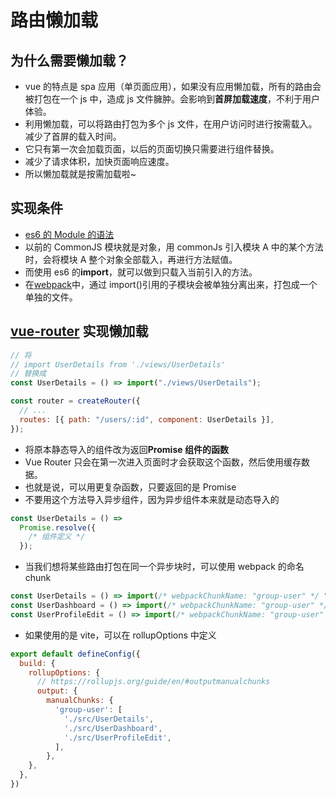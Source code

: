# 路由懒加载

## 为什么需要懒加载？

- vue 的特点是 spa 应用（单页面应用），如果没有应用懒加载，所有的路由会被打包在一个 js 中，造成 js 文件臃肿。会影响到**首屏加载速度**，不利于用户体验。
- 利用懒加载，可以将路由打包为多个 js 文件，在用户访问时进行按需载入。减少了首屏的载入时间。
- 它只有第一次会加载页面，以后的页面切换只需要进行组件替换。
- 减少了请求体积，加快页面响应速度。
- 所以懒加载就是按需加载啦~

## 实现条件

- [es6 的 Module 的语法](https://es6.ruanyifeng.com/#docs/module)
- 以前的 CommonJS 模块就是对象，用 commonJs 引入模块 A 中的某个方法时，会将模块 A 整个对象全部载入，再进行方法赋值。
- 而使用 es6 的**import**，就可以做到只载入当前引入的方法。
- 在[webpack](https://webpack.docschina.org/api/module-methods/#import-)中，通过 import()引用的子模块会被单独分离出来，打包成一个单独的文件。

## [vue-router](https://router.vuejs.org/zh/guide/advanced/lazy-loading.html) 实现懒加载

```js
// 将
// import UserDetails from './views/UserDetails'
// 替换成
const UserDetails = () => import("./views/UserDetails");

const router = createRouter({
  // ...
  routes: [{ path: "/users/:id", component: UserDetails }],
});
```

- 将原本静态导入的组件改为返回**Promise 组件的函数**
- Vue Router 只会在第一次进入页面时才会获取这个函数，然后使用缓存数据。
- 也就是说，可以用更复杂函数，只要返回的是 Promise
- 不要用这个方法导入异步组件，因为异步组件本来就是动态导入的

```js
const UserDetails = () =>
  Promise.resolve({
    /* 组件定义 */
  });
```

- 当我们想将某些路由打包在同一个异步块时，可以使用 webpack 的命名 chunk

```js
const UserDetails = () => import(/* webpackChunkName: "group-user" */ "./UserDetails.vue");
const UserDashboard = () => import(/* webpackChunkName: "group-user" */ "./UserDashboard.vue");
const UserProfileEdit = () => import(/* webpackChunkName: "group-user" */ "./UserProfileEdit.vue");
```

- 如果使用的是 vite，可以在 rollupOptions 中定义

```js
export default defineConfig({
  build: {
    rollupOptions: {
      // https://rollupjs.org/guide/en/#outputmanualchunks
      output: {
        manualChunks: {
          'group-user': [
            './src/UserDetails',
            './src/UserDashboard',
            './src/UserProfileEdit',
          ],
        },
    },
  },
})
```
